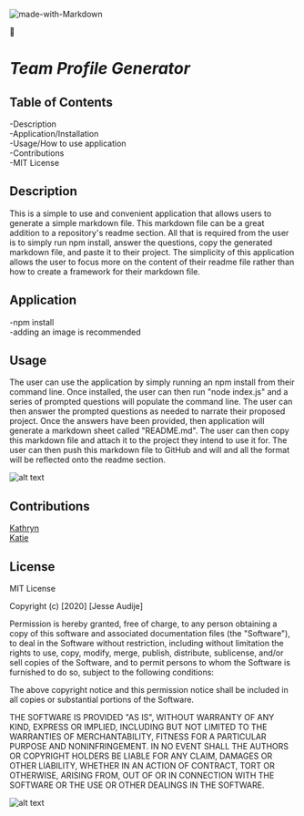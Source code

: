 

![made-with-Markdown](https://img.shields.io/badge/Made%20with-Markdown-1f425f.svg)

:100:

# _Team Profile Generator_

## Table of Contents

-Description\
-Application/Installation\
-Usage/How to use application\
-Contributions\
-MIT License

## Description

This is a simple to use and convenient application that allows users to generate a simple markdown file. This markdown file can be a great addition to a repository's readme section. All that is required from the user is to simply run npm install, answer the questions, copy the generated markdown file, and paste it to their project. The simplicity of this application allows the user to focus more on the content of their readme file rather than how to create a framework for their markdown file.

## Application

-npm install\
-adding an image is recommended

## Usage

The user can use the application by simply running an npm install from their command line. Once installed, the user can then run "node index.js" and a series of prompted questions will populate the command line. The user can then answer the prompted questions as needed to narrate their proposed project. Once the answers have been provided, then application will generate a markdown sheet called "README.md". The user can then copy this markdown file and attach it to the project they intend to use it for. The user can then push this markdown file to GitHub and will and all the format will be reflected onto the readme section.

![alt text](./templates/TeamProfileGeneratorDemo.gif)

## Contributions

[Kathryn](https://github.com/katgrace0808)\
[Katie](https://github.com/kaitekelly)

## License

MIT License

Copyright (c) [2020] [Jesse Audije]

Permission is hereby granted, free of charge, to any person obtaining a copy of this software and associated documentation files (the "Software"), to deal in the Software without restriction, including without limitation the rights to use, copy, modify, merge, publish, distribute, sublicense, and/or sell copies of the Software, and to permit persons to whom the Software is furnished to do so, subject to the following conditions:

The above copyright notice and this permission notice shall be included in all copies or substantial portions of the Software.

THE SOFTWARE IS PROVIDED "AS IS", WITHOUT WARRANTY OF ANY KIND, EXPRESS OR IMPLIED, INCLUDING BUT NOT LIMITED TO THE WARRANTIES OF MERCHANTABILITY, FITNESS FOR A PARTICULAR PURPOSE AND NONINFRINGEMENT. IN NO EVENT SHALL THE AUTHORS OR COPYRIGHT HOLDERS BE LIABLE FOR ANY CLAIM, DAMAGES OR OTHER LIABILITY, WHETHER IN AN ACTION OF CONTRACT, TORT OR OTHERWISE, ARISING FROM, OUT OF OR IN CONNECTION WITH THE SOFTWARE OR THE USE OR OTHER DEALINGS IN THE SOFTWARE.

![alt text](https://github.com/audijej.png)

